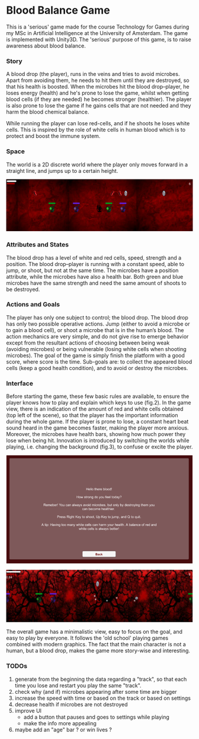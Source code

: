 # Blood Balance Game

This is a 'serious' game made for the course Technology for Games during my MSc in Artificial Intelligence at the University of Amsterdam. The game is implemented with Unity3D. The 'serious' purpose of this game, is to raise awareness about blood balance.

### Story

A blood drop (the player), runs in the veins and tries to avoid microbes. Apart from avoiding them, he needs to hit them until they are destroyed, so that his health is boosted. When the microbes hit the blood drop–player, he loses energy (health) and he's prone to lose the game, whilst when getting blood cells (if they are needed) he becomes stronger (healthier). The player is also prone to lose the game if he gains cells that are not needed and they harm the blood chemical balance. 

<!-- In order to get a balance of white and red cells, if white-cells are doubled the red-cells the blood’s health decreases, and if no red cells exists his health is halved. This creates a bit of action while the player needs to think and act fast. -->
 
While running the player can lose red-cells, and if he shoots he loses white cells. This is inspired by the role of white cells in human blood which is to protect and boost the immune system.


### Space

The world is a 2D discrete world where the player only moves forward in a straight line, and jumps up to a certain height.

![](space.png?raw=true "Fig.1")


### Attributes and States

The blood drop has a level of white and red cells, speed, strength and a position. The blood drop–player is running with a constant speed, able to jump, or shoot, but not at the same time. The microbes have a position attribute, while the microbes have also a health bar. Both green and blue microbes have the same strength and need the same amount of shoots to be destroyed.

### Actions and Goals

The player has only one subject to control; the blood drop. The blood drop has only two possible operative actions. Jump (either to avoid a microbe or to gain a blood cell), or shoot a microbe that is in the human’s blood. The action mechanics are very simple, and do not give rise to emerge behavior except from the resultant actions of choosing between being weak (avoiding microbes) or being vulnerable (losing white cells when shooting microbes). The goal of the game is simply finish the platform with a good score, where score is the time.
Sub-goals are: to collect the appeared blood cells (keep a good health condition), and to avoid or destroy the microbes.

### Interface

Before starting the game, these few basic rules are available, to ensure the player knows how to play and explain which keys to use (fig.2). In the game view, there is an indication of the amount of red and white cells obtained (top left of the scene), so that the player has the important information during the whole game. If the player is prone to lose, a constant heart beat sound heard in the game becomes faster, making the player more anxious. Moreover, the microbes have health
bars, showing how much power they lose when being hit. Innovation is introduced by switching the worlds while playing, i.e. changing the background (fig.3), to confuse or excite the player.

![](instructions.png?raw=true "Fig.2")

![](background.png?raw=true "Fig.3")

The overall game has a minimalistic view, easy to focus on the goal, and easy to play by everyone. It follows the 'old school' playing games combined with modern graphics. The fact that the main character is not a human, but a blood drop, makes the game more story-wise and interesting.


### TODOs

1. generate from the beginning the data regarding a "track", so that each time you lose and restart you play the same "track".
2. check why (and if) microbes appearing after some time are bigger
3. increase the speed with time or based on the track or based on settings
4. decrease health if microbes are not destroyed
5. improve UI
    - add a button that pauses and goes to settings while playing
    - make the info more appealing
6. maybe add an "age" bar ? or win lives ?
